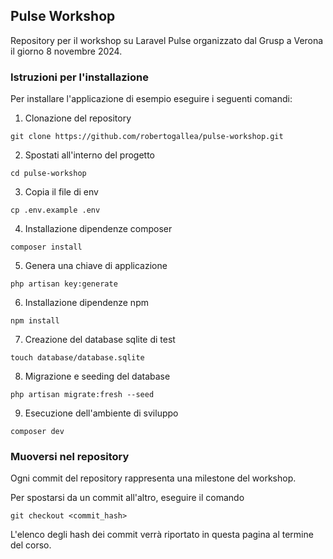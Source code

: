 ## Pulse Workshop

Repository per il workshop su Laravel Pulse organizzato dal Grusp a Verona il giorno 8 novembre 2024.

### Istruzioni per l'installazione

Per installare l'applicazione di esempio eseguire i seguenti comandi:

1. Clonazione del repository
```shell
git clone https://github.com/robertogallea/pulse-workshop.git
```
2. Spostati all'interno del progetto
```shell
cd pulse-workshop
```
3. Copia il file di env
```shell
cp .env.example .env
```
4. Installazione dipendenze composer
```shell
composer install
```
5. Genera una chiave di applicazione
```shell
php artisan key:generate
```
6. Installazione dipendenze npm
```shell
npm install
```
7. Creazione del database sqlite di test
```shell
touch database/database.sqlite
```
8. Migrazione e seeding del database
```shell
php artisan migrate:fresh --seed
```
9. Esecuzione dell'ambiente di sviluppo
```shell
composer dev
```

### Muoversi nel repository

Ogni commit del repository rappresenta una milestone del workshop.

Per spostarsi da un commit all'altro, eseguire il comando
```shell
git checkout <commit_hash>
```

L'elenco degli hash dei commit verrà riportato in questa pagina al termine del corso.
